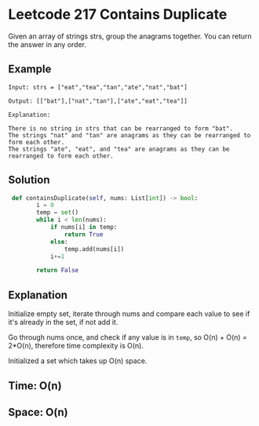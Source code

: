 # Leetcode 217 Contains Duplicate

Given an array of strings strs, group the anagrams together. You can return the answer in any order.

## Example
```
Input: strs = ["eat","tea","tan","ate","nat","bat"]

Output: [["bat"],["nat","tan"],["ate","eat","tea"]]

Explanation:

There is no string in strs that can be rearranged to form "bat".
The strings "nat" and "tan" are anagrams as they can be rearranged to form each other.
The strings "ate", "eat", and "tea" are anagrams as they can be rearranged to form each other.
```

## Solution
```python
 def containsDuplicate(self, nums: List[int]) -> bool:
        i = 0
        temp = set()
        while i < len(nums):
            if nums[i] in temp:
                return True
            else:
                temp.add(nums[i])
            i+=1

        return False
```

## Explanation
Initialize empty set, iterate through nums and compare each value to see if it's already in the set, if not add it.

Go through nums once, and check if any value is in `temp`, so O(n) + O(n) = 2*O(n), therefore time complexity is O(n).

Initialized a set which takes up O(n) space.

## Time: O(n)
## Space: O(n)
